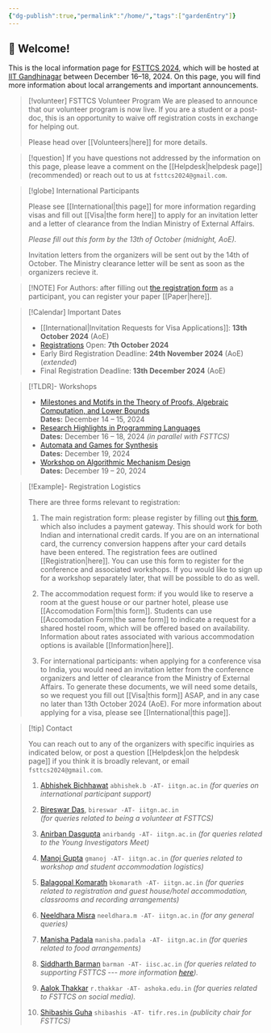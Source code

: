 ```yaml
---
{"dg-publish":true,"permalink":"/home/","tags":["gardenEntry"]}
---
```


## 👋 Welcome!

This is the local information page for [FSTTCS 2024](https://www.fsttcs.org.in/2024/), which will be hosted at [IIT Gandhinagar](https://www.iitgn.ac.in) between December 16–18, 2024. On this page, you will find more information about local arrangements and important announcements. 

> [!volunteer] FSTTCS Volunteer Program
> We are pleased to announce that our volunteer program is now live. If you are a student or a post-doc, this is an opportunity to waive off registration costs in exchange for helping out. 
> 
> Please head over [[Volunteers\|here]] for more details. 

> [!question] If you have questions not addressed by the information on this page, please leave a comment on the [[Helpdesk\|helpdesk page]] (recommended) or reach out to us at `fsttcs2024@gmail.com`.

> [!globe] International Participants
> 
> Please see [[International\|this page]] for more information regarding visas and fill out [[Visa\|the form here]] to apply for an invitation letter and a letter of clearance from the Indian Ministry of External Affairs. 
> 
> _Please fill out this form by the 13th of October (midnight, AoE)._ 
> 
> Invitation letters from the organizers will be sent out by the 14th of October.
> The Ministry clearance letter will be sent as soon as the organizers recieve it. 

> [!NOTE] For Authors: after filling out [the registration form](https://events.iitgn.ac.in/apply/application_fsttcs.php?eventid=26092024) as a participant, you can register your paper [[Paper\|here]].

> [!Calendar] Important Dates
> - [[International\|Invitation Requests for Visa Applications]]: **13th October 2024** (AoE)
> - [Registrations](https://events.iitgn.ac.in/apply/application_fsttcs.php?eventid=2609202) Open: **7th October 2024**
> - Early Bird Registration Deadline: **24th November 2024** (AoE) (*extended*)
> - Final Registration Deadline: **13th December 2024** (AoE)

> [!TLDR]- Workshops
> 
> - [Milestones and Motifs in the Theory of Proofs, Algebraic Computation, and Lower Bounds](https://mmcomplexity.github.io/)  
>     **Dates:** December 14 – 15, 2024  
> - [Research Highlights in Programming Languages](https://fmindia.cmi.ac.in/rhpl2024/)  
>     **Dates:** December 16 – 18, 2024  _(in parallel with FSTTCS)_
> - [Automata and Games for Synthesis](https://sites.google.com/view/fsttcs2024bworkshop/home)  
>     **Dates:** December 19, 2024  
> - [Workshop on Algorithmic Mechanism Design](http://www.tcs.tifr.res.in/~amd-24)  
>     **Dates:** December 19 – 20, 2024

> [!Example]- Registration Logistics
> 
> There are three forms relevant to registration:
> 
> 1. The main registration form: please register by filling out [this form](https://events.iitgn.ac.in/apply/application_fsttcs.php?eventid=26092024), which also includes a payment gateway. This should work for both Indian and international credit cards. If you are on an international card, the currency conversion happens after your card details have been entered. The registration fees are outlined [[Registration\|here]]. You can use this form to register for the conference and associated workshops. If you would like to sign up for a workshop separately later, that will be possible to do as well.
>    
> 2. The accommodation request form: if you would like to reserve a room at the guest house or our partner hotel, please use [[Accomodation Form\|this form]]. Students can use [[Accomodation Form\|the same form]] to indicate a request for a shared hostel room, which will be offered based on availability. Information about rates associated with various accommodation options is available [[Information\|here]].
>    
> 3. For international participants: when applying for a conference visa to India, you would need an invitation letter from the conference organizers and letter of clearance from the Ministry of External Affairs. To generate these documents, we will need some details, so we request you fill out [[Visa\|this form]] ASAP, and in any case no later than 13th October 2024 (AoE). For more information about applying for a visa, please see [[International\|this page]].
>    

> [!tip] Contact
> 
> You can reach out to any of the organizers with specific inquiries as indicated below, or post a question [[Helpdesk\|on the helpdesk page]] if you think it is broadly relevant, or email `fsttcs2024@gmail.com`.
> 
> 1. [Abhishek Bichhawat](https://iitgn.ac.in/faculty/cse/abhishek) `abhishek.b -AT- iitgn.ac.in`
>    *(for queries on international participant support)*
>    
> 2. [Bireswar Das](https://iitgn.ac.in/faculty/cse/bireswar), `bireswar -AT- iitgn.ac.in`   
>    *(for queries related to being a volunteer at FSTTCS)*
>    
> 3. [Anirban Dasgupta](https://iitgn.ac.in/faculty/cse/anirban) `anirbandg -AT- iitgn.ac.in`
>    *(for queries related to the Young Investigators Meet)*
>    
> 4. [Manoj Gupta](https://iitgn.ac.in/faculty/cse/manoj) `gmanoj -AT- iitgn.ac.in`
>    *(for queries related to workshop and student accommodation logistics)*
>    
> 5. [Balagopal Komarath](https://iitgn.ac.in/faculty/cse/balagopal) `bkomarath -AT- iitgn.ac.in`
>    *(for queries related to registration and guest house/hotel accommodation, classrooms and recording arrangements)*
>    
> 6. [Neeldhara Misra](https://iitgn.ac.in/faculty/cse/neeldhara) `neeldhara.m -AT- iitgn.ac.in`
>    *(for any general queries)*
>    
> 7. [Manisha Padala](https://iitgn.ac.in/faculty/cse/manisha) `manisha.padala -AT- iitgn.ac.in`
>    *(for queries related to food arrangements)*
>   
> 8. [Siddharth Barman](https://www.csa.iisc.ac.in/~barman/) `barman -AT- iisc.ac.in` 
>    *(for queries related to supporting FSTTCS --- more information [here](https://fsttcs.netlify.app)).*
> 
> 9. [Aalok Thakkar](https://aalok-thakkar.github.io/) `r.thakkar -AT- ashoka.edu.in`
>    _(for queries related to FSTTCS on social media)._
>    
> 10. [Shibashis Guha](https://www.tifr.res.in/shibashis.guha/) `shibashis -AT- tifr.res.in`
>     _(publicity chair for FSTTCS)_

